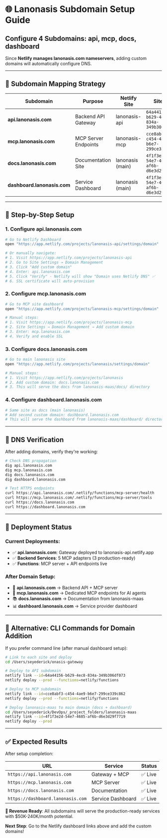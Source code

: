 # 🌐 Lanonasis Subdomain Setup Guide
## Configure 4 Subdomains: api, mcp, docs, dashboard

Since **Netlify manages lanonasis.com nameservers**, adding custom domains will automatically configure DNS.

---

## 🎯 **Subdomain Mapping Strategy**

| Subdomain | Purpose | Netlify Site | Site ID |
|-----------|---------|--------------|---------|
| **api.lanonasis.com** | Backend API Gateway | lanonasis-api | `64a44156-b629-4ec8-834a-349b306df073` |
| **mcp.lanonasis.com** | MCP Server Endpoints | lanonasis-mcp | `cce8abf3-c454-4ae9-b6e7-299ce339c862` |
| **docs.lanonasis.com** | Documentation Site | lanonasis (main) | `4f1f3e2d-54e7-4685-af6b-d6e3d29f7719` |
| **dashboard.lanonasis.com** | Service Dashboard | lanonasis (main) | `4f1f3e2d-54e7-4685-af6b-d6e3d29f7719` |

---

## 🔧 **Step-by-Step Setup**

### **1. Configure api.lanonasis.com**
```bash
# Go to Netlify Dashboard
open "https://app.netlify.com/projects/lanonasis-api/settings/domain"

# Or manually navigate:
# 1. Visit https://app.netlify.com/projects/lanonasis-api
# 2. Go to Site Settings → Domain Management
# 3. Click "Add custom domain"
# 4. Enter: api.lanonasis.com
# 5. Click "Verify" - Netlify will show "Domain uses Netlify DNS" ✅
# 6. SSL certificate will auto-provision
```

### **2. Configure mcp.lanonasis.com**
```bash
# Go to MCP site dashboard
open "https://app.netlify.com/projects/lanonasis-mcp/settings/domain"

# Manual steps:
# 1. Visit https://app.netlify.com/projects/lanonasis-mcp
# 2. Site Settings → Domain Management → Add custom domain
# 3. Enter: mcp.lanonasis.com
# 4. Verify and enable SSL
```

### **3. Configure docs.lanonasis.com**
```bash
# Go to main lanonasis site
open "https://app.netlify.com/projects/lanonasis/settings/domain"

# Manual steps:
# 1. Visit https://app.netlify.com/projects/lanonasis
# 2. Add custom domain: docs.lanonasis.com
# 3. This will serve the docs from lanonasis-maas/docs/ directory
```

### **4. Configure dashboard.lanonasis.com**
```bash
# Same site as docs (main lanonasis)
# Add second custom domain: dashboard.lanonasis.com
# This will serve the dashboard from lanonasis-maas/dashboard/ directory
```

---

## 📡 **DNS Verification**

After adding domains, verify they're working:

```bash
# Check DNS propagation
dig api.lanonasis.com
dig mcp.lanonasis.com  
dig docs.lanonasis.com
dig dashboard.lanonasis.com

# Test HTTPS endpoints
curl https://api.lanonasis.com/.netlify/functions/mcp-server/health
curl https://mcp.lanonasis.com/.netlify/functions/mcp-server/tools
curl https://docs.lanonasis.com
curl https://dashboard.lanonasis.com
```

---

## 🚀 **Deployment Status**

### **Current Deployments:**
- ✅ **api.lanonasis.com**: Gateway deployed to lanonasis-api.netlify.app
- ✅ **Backend Services**: 5 MCP adapters (3 production-ready)
- ✅ **Functions**: MCP server + API endpoints live

### **After Domain Setup:**
- 🎯 **api.lanonasis.com** → Backend API + MCP server
- 🤖 **mcp.lanonasis.com** → Dedicated MCP endpoints for AI agents  
- 📚 **docs.lanonasis.com** → Documentation from lanonasis-maas
- 📊 **dashboard.lanonasis.com** → Service provider dashboard

---

## 🔄 **Alternative: CLI Commands for Domain Addition**

If you prefer command line (after manual dashboard setup):

```bash
# Link to each site and deploy
cd /Users/seyederick/onasis-gateway

# Deploy to API subdomain
netlify link --id=64a44156-b629-4ec8-834a-349b306df073
netlify deploy --prod --functions=netlify/functions

# Deploy to MCP subdomain  
netlify link --id=cce8abf3-c454-4ae9-b6e7-299ce339c862
netlify deploy --prod --functions=netlify/functions

# Deploy lanonasis-maas to main domain (docs + dashboard)
cd /Users/seyederick/DevOps/_project_folders/lanonasis-maas
netlify link --id=4f1f3e2d-54e7-4685-af6b-d6e3d29f7719
netlify deploy --prod
```

---

## ✅ **Expected Results**

After setup completion:

| URL | Service | Status |
|-----|---------|--------|
| `https://api.lanonasis.com` | Gateway + MCP | ✅ Live |
| `https://mcp.lanonasis.com` | MCP Server | ✅ Live |  
| `https://docs.lanonasis.com` | Documentation | ✅ Live |
| `https://dashboard.lanonasis.com` | Service Dashboard | ✅ Live |

**🎯 Revenue Ready**: All subdomains will serve the production-ready services with $50K-240K/month potential.

**Next Step**: Go to the Netlify dashboard links above and add the custom domains!